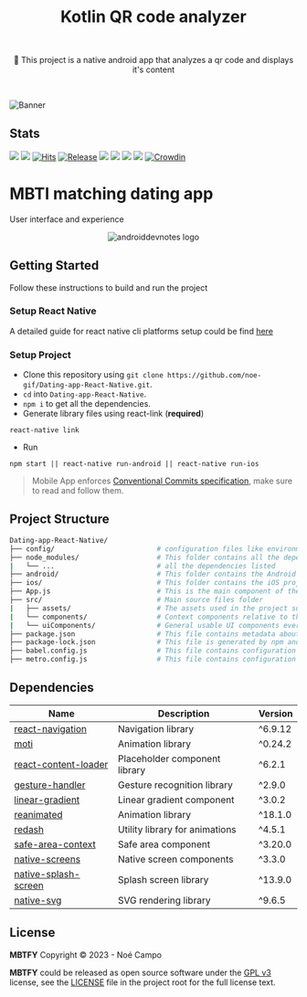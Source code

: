 <h1 align="center">Kotlin QR code analyzer</h1></br>

<p align="center">
📱 This project is a native android app that analyzes a qr code and displays it's content
</p>
<br>

![Banner](https://cdn.discordapp.com/attachments/1091185439815245874/1102924123207901255/Sans_titre.png)

## Stats

![](https://img.shields.io/tokei/lines/noe-gif/Dating-app-React-Native?color=orange&label=Total%20Lines&logo=kotlin&logoColor=white)
[![](https://img.shields.io/github/downloads/noe-gif/Dating-app-React-Native/total?color=orange&label=Total%20Downloads%20(GitHub)&logo=github&logoColor=white)](https://tooomm.github.io/github-release-stats/?username=noe-gif&repository=Dating-app-React-Native)
[![Hits](https://hits.seeyoufarm.com/api/count/incr/badge.svg?url=https%3A%2F%2Fgithub.com%2Fnoe-gif%2FDating-app-React-Native&count_bg=%239A3DC8&title_bg=%23555555&icon=tencentweibo.svg&icon_color=%23E7E7E7&title=Total+Visits&edge_flat=false)](https://hits.seeyoufarm.com)
[![Release](https://img.shields.io/github/v/release/noe-gif/Dating-app-React-Native?color=52be80&label=Release)](https://github.com/noe-gif/Dating-app-React-Native/releases)
![](https://img.shields.io/github/languages/count/noe-gif/Dating-app-React-Native?color=white&label=Languages)
![](https://img.shields.io/github/license/noe-gif/Dating-app-React-Native?color=red&label=License)
![](https://img.shields.io/badge/Minimum%20SDK-23%20(Marshmallow)-839192?logo=android&logoColor=white)
![](https://img.shields.io/badge/Target%20SDK-30%20(Android%2011)-566573?logo=android&logoColor=white)
[![Crowdin](https://badges.crowdin.net/inure/localized.svg)](https://crowdin.com/project/inure)

# MBTI matching dating app

User interface and experience

<p align="center">
<img src="assets/lv_0_20230502125528.gif" alt="androiddevnotes logo"></img>
</p>

## Getting Started

Follow these instructions to build and run the project

### Setup React Native

A detailed guide for react native cli platforms setup could be find [here](https://reactnative.dev/docs/environment-setup)

### Setup Project

- Clone this repository using `git clone https://github.com/noe-gif/Dating-app-React-Native.git`.
- `cd` into `Dating-app-React-Native`.
- `npm i` to get all the dependencies.
- Generate library files using react-link (**required**) 
```
react-native link
```
- Run
```
npm start || react-native run-android || react-native run-ios
```
> Mobile App enforces [Conventional Commits specification](https://www.conventionalcommits.org/en/v1.0.0/), make sure to read and follow them.

## Project Structure

```bash
Dating-app-React-Native/
├── config/                         # configuration files like environment_config
├── node_modules/                   # This folder contains all the dependencies that the project requires, including React Native itself.
|   └── ...                         # all the dependencies listed
├── android/                        # This folder contains the Android project files, including Gradle build files, Java source code, and XML layout files.
├── ios/                            # This folder contains the iOS project files, including Xcode project files, Objective-C and Swift source code files.
├── App.js                          # This is the main component of the React Native app and is responsible for rendering the UI.
├── src/                            # Main source files folder
|   ├── assets/                     # The assets used in the project such as pngs / svgs..
|   └── components/                 # Context components relative to the app itself
|   └── uiComponents/               # General usable UI components everywhere through the app such as headers, drawers,..
├── package.json                    # This file contains metadata about the project, including the project name, version, and dependencies.
├── package-lock.json               # This file is generated by npm and ensures that the project's dependencies are installed in a consistent manner.
├── babel.config.js                 # This file contains configuration for the Babel transpiler
├── metro.config.js                 # This file contains configuration for the Metro bundler
```

## Dependencies

| Name                   | Description                                  | Version                    |
| ---------------------- | -------------------------------------------- | -------------------------- |
| [react-navigation]     | Navigation library                           | ^6.9.12                    |
| [moti]                 | Animation library                            | ^0.24.2                    |
| [react-content-loader] | Placeholder component library                | ^6.2.1                     |
| [gesture-handler]      | Gesture recognition library                  | ^2.9.0                     |
| [linear-gradient]      | Linear gradient component                    | ^3.0.2                     |
| [reanimated]           | Animation library                            | ^18.1.0                    |
| [redash]               | Utility library for animations               | ^4.5.1                     |
| [safe-area-context]    | Safe area component                          | ^3.20.0                    |
| [native-screens]       | Native screen components                     | ^3.3.0                     |
| [native-splash-screen] | Splash screen library                        | ^13.9.0                    |
| [native-svg]           | SVG rendering library                        | ^9.6.5                     |

## License

**MBTFY** Copyright © 2023 - Noé Campo

**MBTFY** could be released as open source software under
the [GPL v3](https://opensource.org/licenses/gpl-3.0.html)
license, see the [LICENSE](./LICENSE) file in the project root for the full license text.

[react-navigation]: https://reactnavigation.org/docs/getting-started/
[moti]: https://moti.fyi/
[react-content-loader]: https://www.npmjs.com/package/react-content-loader
[gesture-handler]: https://www.npmjs.com/package/react-native-gesture-handler
[linear-gradient]: https://github.com/react-native-linear-gradient/react-native-linear-gradient
[reanimated]: https://docs.swmansion.com/react-native-reanimated/
[redash]: https://www.npmjs.com/package/redash
[safe-area-context]: https://www.npmjs.com/package/react-native-safe-area-context
[native-screens]: https://www.npmjs.com/package/react-native-screens
[native-splash-screen]: https://www.npmjs.com/package/react-native-splash-screen
[native-svg]: https://www.npmjs.com/package/react-native-svg


[tutorial]: assets/lv_0_20230502125528.gif
